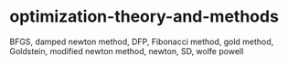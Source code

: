 # optimization-theory-and-methods
BFGS, damped newton method, DFP, Fibonacci method, gold method, Goldstein, modified newton method,  newton, SD, wolfe powell
